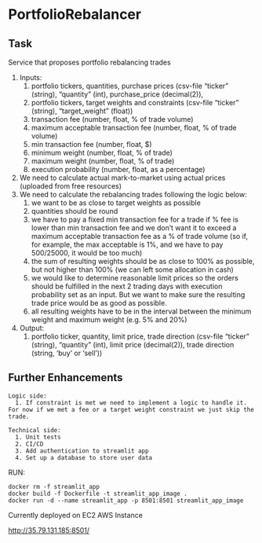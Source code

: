 # PortfolioRebalancer


## Task


Service that proposes portfolio rebalancing trades
1. Inputs:
    1. portfolio tickers, quantities, purchase prices (csv-file “ticker” (string), “quantity” (int), purchase_price (decimal(2)),
    2. portfolio tickers, target weights and constraints (csv-file “ticker” (string), “target_weight” (float))
    3. transaction fee (number, float, % of trade volume)
    4. maximum acceptable transaction fee (number, float, % of trade volume)
    5. min transaction fee (number, float, $)
    6. minimum weight (number, float, % of trade)
    7. maximum weight (number, float, % of trade)
    8. execution probability (number, float, as a percentage)
2. We need to calculate actual mark-to-market using actual prices (uploaded from free resources)
3. We need to calculate the rebalancing trades following the logic below:
    1. we want to be as close to target weights as possible
    2. quantities should be round
    3. we have to pay a fixed min transaction fee for a trade if % fee is lower than min transaction fee and we don’t want it to exceed a maximum acceptable transaction fee as a % of trade volume (so if, for example, the max acceptable is 1%, and we have to pay $500/$25000, it would be too much)
    4. the sum of resulting weights should be as close to 100% as possible, but not higher than 100% (we can left some allocation in cash)
    5. we would like to determine reasonable limit prices so the orders should be fulfilled in the next 2 trading days with execution probability set as an input. But we want to make sure the resulting trade price would be as good as possible.
    6. all resulting weights have to be in the interval between the minimum weight and maximum weight (e.g. 5% and 20%)
4. Output:
    1. portfolio ticker, quantity, limit price, trade direction (csv-file “ticker” (string), “quantity” (int), limit price (decimal(2)), trade direction (string, ‘buy’ or ‘sell’))


## Further Enhancements

    Logic side:
      1. If constraint is met we need to implement a logic to handle it. For now if we met a fee or a target weight constraint we just skip the trade.
   
    Technical side:
      1. Unit tests
      2. CI/CD 
      3. Add authentication to streamlit app
      4. Set up a database to store user data
      

RUN:

    docker rm -f streamlit_app
    docker build -f Dockerfile -t streamlit_app_image .
    docker run -d --name streamlit_app -p 8501:8501 streamlit_app_image

Currently deployed on EC2 AWS Instance

http://35.79.131.185:8501/
